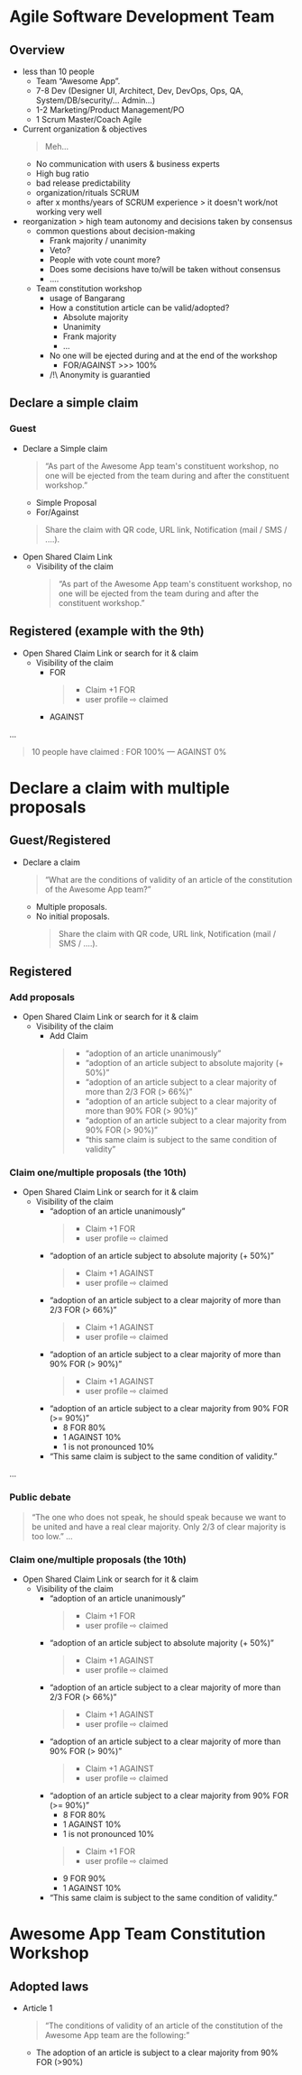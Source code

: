 # Agile Software Development Team
## Overview
- less than 10 people 
    - Team “Awesome App”.
    - 7-8 Dev (Designer UI, Architect, Dev, DevOps, Ops, QA, System/DB/security/... Admin...)
    - 1-2 Marketing/Product Management/PO
    - 1 Scrum Master/Coach Agile
- Current organization & objectives
    > Meh...
    - No communication with users & business experts
    - High bug ratio
    - bad release predictability
    - organization/rituals SCRUM
    - after x months/years of SCRUM experience > it doesn't work/not working very well
- reorganization > high team autonomy and decisions taken by consensus
    - common questions about decision-making
        - Frank majority / unanimity
        - Veto?
        - People with vote count more?
        - Does some decisions have to/will be taken without consensus
        - ....
    - Team constitution workshop
        - usage of Bangarang
        - How a constitution article can be valid/adopted?
            - Absolute majority
            - Unanimity
            - Frank majority
            - ...
        - No one will be ejected during and at the end of the workshop
            - FOR/AGAINST >>> 100%
        - /!\ Anonymity is guarantied

## Declare a simple claim
### Guest
- Declare a Simple claim
    > “As part of the Awesome App team's constituent workshop, no one will be ejected from the team during and after the constituent workshop.”
    - Simple Proposal
    - For/Against
    > Share the claim with QR code, URL link, Notification (mail / SMS / ....).
- Open Shared Claim Link
    - Visibility of the claim
        > “As part of the Awesome App team's constituent workshop, no one will be ejected from the team during and after the constituent workshop.”

## Registered (example with the 9th)
- Open Shared Claim Link or search for it & claim
    - Visibility of the claim
        - FOR
            > - Claim +1 FOR
            > - user profile ⇨ claimed
        - AGAINST

...
> 10 people have claimed : FOR 100% — AGAINST 0%


# Declare a claim with multiple proposals
## Guest/Registered
- Declare a claim
    > “What are the conditions of validity of an article of the constitution of the Awesome App team?”
    - Multiple proposals.
    - No initial proposals.
        > Share the claim with QR code, URL link, Notification (mail / SMS / ....).

## Registered
### Add proposals
- Open Shared Claim Link or search for it & claim
    - Visibility of the claim
        - Add Claim
            > - “adoption of an article unanimously”
            > - “adoption of an article subject to absolute majority (+ 50%)”
            > - “adoption of an article subject to a clear majority of more than 2/3 FOR (> 66%)”
            > - “adoption of an article subject to a clear majority of more than 90% FOR (> 90%)”
            > - “adoption of an article subject to a clear majority from 90% FOR (> 90%)”
            > - “this same claim is subject to the same condition of validity”

### Claim one/multiple proposals (the 10th)
- Open Shared Claim Link or search for it & claim
    - Visibility of the claim
        - “adoption of an article unanimously”
            > - Claim +1 FOR
            > - user profile ⇨ claimed
        - “adoption of an article subject to absolute majority (+ 50%)”
            > - Claim +1 AGAINST
            > - user profile ⇨ claimed
        - “adoption of an article subject to a clear majority of more than 2/3 FOR (> 66%)”
            > - Claim +1 AGAINST
            > - user profile ⇨ claimed
        - “adoption of an article subject to a clear majority of more than 90% FOR (> 90%)”
            > - Claim +1 AGAINST
            > - user profile ⇨ claimed
        - “adoption of an article subject to a clear majority from 90% FOR (>= 90%)” 
            - 8 FOR 80%
            - 1 AGAINST 10%
            - 1 is not pronounced 10%
        - “This same claim is subject to the same condition of validity.”

...
### Public debate
> “The one who does not speak, he should speak because we want to be united and have a real clear majority. Only 2/3 of clear majority is too low.”
...

### Claim one/multiple proposals (the 10th)
- Open Shared Claim Link or search for it & claim
    - Visibility of the claim
        - “adoption of an article unanimously”
            > - Claim +1 FOR
            > - user profile ⇨ claimed
        - “adoption of an article subject to absolute majority (+ 50%)”
            > - Claim +1 AGAINST
            > - user profile ⇨ claimed
        - “adoption of an article subject to a clear majority of more than 2/3 FOR (> 66%)”
            > - Claim +1 AGAINST
            > - user profile ⇨ claimed
        - “adoption of an article subject to a clear majority of more than 90% FOR (> 90%)”
            > - Claim +1 AGAINST
            > - user profile ⇨ claimed
        - “adoption of an article subject to a clear majority from 90% FOR (>= 90%)” 
            - 8 FOR 80%
            - 1 AGAINST 10%
            - 1 is not pronounced 10%
            > - Claim +1 FOR
            > - user profile ⇨ claimed
            - 9 FOR 90%
            - 1 AGAINST 10%
        - “This same claim is subject to the same condition of validity.”

# Awesome App Team Constitution Workshop
## Adopted laws

- Article 1
    > “The conditions of validity of an article of the constitution of the Awesome App team are the following:”
    -  The adoption of an article is subject to a clear majority from 90% FOR (>90%)